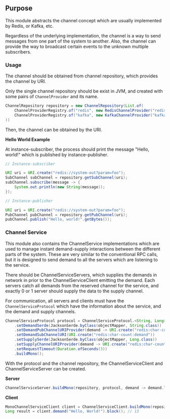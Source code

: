 
## Purpose

This module abstracts the channel concept which are usually implemented by Redis, or Kafka, etc.

Regardless of the underlying implementation,
the channel is a way to send messages from one part of the system to another.
Also, the channel can provide the way to broadcast certain events to the unknown multiple subscribers.

### Usage

The channel should be obtained from channel repository, which provides the channel by URI.

Only the single channel repository should be exist in JVM,
and created with some pairs of `ChannelProvider` and its name.

```java
ChannelRepository repository = new ChannelRepository(List.of(
    ChannelProviderRegistry.of("redis", new RedisChannelProvider("redis")),
    ChannelProviderRegistry.of("kafka", new KafkaChannelProvider("kafka"))
))
```

Then, the channel can be obtained by the URI.

**Hello World Example**

At instance-subscriber, the process should print the message "Hello, world!" which is published by instance-publisher.

```java
// Instance-subscriber

URI uri = URI.create("redis://system-out?param=foo");
SubChannel subChannel = repository.getSubChannel(uri);
subChannel.subscribe(message -> {
    System.out.println(new String(message));
});
```

```java
// Instance-publisher

URI uri = URI.create("redis://system-out?param=foo");
PubChannel pubChannel = repository.getPubChannel(uri);
pubChannel.publish("Hello, world!".getBytes());
```

### Channel Service

This module also contains the ChannelService implementations which are used to manage instant
demand-supply interactions between the different parts of the system. These are very similar to the conventional
RPC calls, but it is designed to send demand to all the servers which are listening to the service.

There should be ChannelServiceServers, which supplies the demands in network in prior to the ChannelServiceClient
emitting the demand. Each servers catch all demands from the reserved channel for the service,
and exactly 0 or 1 server should supply the data to the supply channel.

For communication, all servers and clients must have the `ChannelServiceProtocol` which have the information
about the service, and the demand and supply channels.

```java
ChannelServiceProtocol protocol = ChannelServiceProtocol.<String, Long>builder()
    .setDemandSerde(JacksonSerde.byClass(objectMapper, String.class))
    .setDemandPubChannelURIProvider(demand -> URI.create("redis:char-count:demand"))
    .setDemandSubChannelURI(URI.create("redis:char-count:demand"))
    .setSupplySerde(JacksonSerde.byClass(objectMapper, Long.class))
    .setSupplyChannelURIProvider(demand -> URI.create("redis:char-count:supply:" + demand.hashCode()))
    .setRequestTimeout(Duration.ofSeconds(3))
    .buildMono();
```

With the protocol and the channel repository, the ChannelServiceClient and ChannelServiceServer can be created.

**Server**

```java
ChannelServiceServer.buildMono(repository, protocol, demand -> demand.length()).listen();
```

**Client**

```java
MonoChannelServiceClient client = ChannelServiceClient.buildMono(repository, protocol);
Long result = client.demand("Hello, World!").block(); // 13
```
